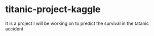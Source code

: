 # titanic-project-kaggle
It is a project I will be working on to predict the survival in the tatanic accident
